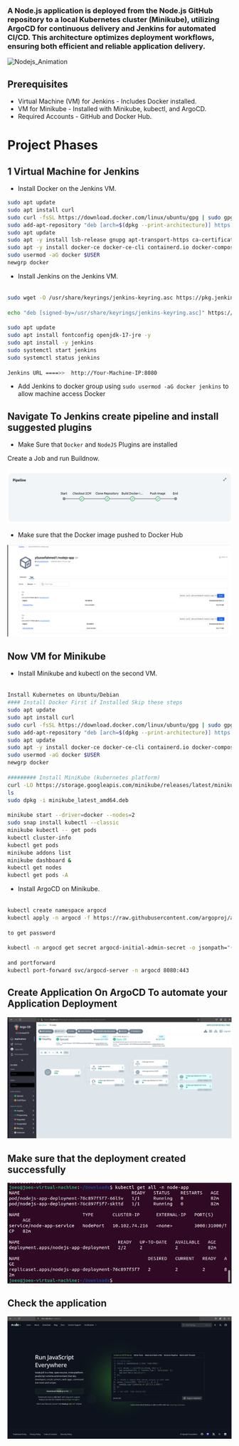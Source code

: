 ### A Node.js application is deployed from the Node.js GitHub repository to a local Kubernetes cluster (Minikube), utilizing ArgoCD for continuous delivery and Jenkins for automated CI/CD. This architecture optimizes deployment workflows, ensuring both efficient and reliable application delivery.

![Nodejs_Animation](https://github.com/user-attachments/assets/445e7c71-d7ae-4ef4-bfdb-5c7493449633)

## Prerequisites

- Virtual Machine (VM) for Jenkins - Includes Docker installed.
- VM for Minikube - Installed with Minikube, kubectl, and ArgoCD.
- Required Accounts - GitHub and Docker Hub.

# Project Phases

## 1 Virtual Machine for Jenkins

- Install Docker on the Jenkins VM.

```bash
sudo apt update
sudo apt install curl
sudo curl -fsSL https://download.docker.com/linux/ubuntu/gpg | sudo gpg --dearmor -o /etc/apt/trusted.gpg.d/docker.gpg
sudo add-apt-repository "deb [arch=$(dpkg --print-architecture)] https://download.docker.com/linux/ubuntu $(lsb_release -cs) stable"
sudo apt update
sudo apt -y install lsb-release gnupg apt-transport-https ca-certificates curl software-properties-common
sudo apt -y install docker-ce docker-ce-cli containerd.io docker-compose-plugin docker-registry
sudo usermod -aG docker $USER
newgrp docker

```

- Install Jenkins on the Jenkins VM.

```bash

sudo wget -O /usr/share/keyrings/jenkins-keyring.asc https://pkg.jenkins.io/debian-stable/jenkins.io-2023.key

echo "deb [signed-by=/usr/share/keyrings/jenkins-keyring.asc]" https://pkg.jenkins.io/debian-stable binary/ | sudo tee /etc/apt/sources.list.d/jenkins.list > /dev/null

sudo apt update
sudo apt install fontconfig openjdk-17-jre -y
sudo apt install -y jenkins
sudo systemctl start jenkins
sudo systemctl status jenkins

Jenkins URL ====>>  http://Your-Machine-IP:8080

```

- Add Jenkins to docker group using `sudo usermod -aG docker jenkins` to allow machine access Docker

## Navigate To Jenkins create pipeline and install suggested plugins 
- Make Sure that `Docker` and `NodeJS` Plugins are installed

Create a Job and run Buildnow.

![alt text](<image 1.jpeg>)

- Make sure that the Docker image pushed to Docker Hub

![alt text](image.png)

## Now VM for Minikube

- Install Minikube and kubectl on the second VM.

```bash

Install Kubernetes on Ubuntu/Debian 
#### Install Docker First if Installed Skip these steps
sudo apt update
sudo apt install curl
sudo curl -fsSL https://download.docker.com/linux/ubuntu/gpg | sudo gpg --dearmor -o /etc/apt/trusted.gpg.d/docker.gpg
sudo add-apt-repository "deb [arch=$(dpkg --print-architecture)] https://download.docker.com/linux/ubuntu $(lsb_release -cs) stable"
sudo apt update
sudo apt -y install docker-ce docker-ce-cli containerd.io docker-compose-plugin docker-registry 
sudo usermod -aG docker $USER
newgrp docker

######### Install MiniKube (kubernetes platform)
curl -LO https://storage.googleapis.com/minikube/releases/latest/minikube_latest_amd64.deb
ls
sudo dpkg -i minikube_latest_amd64.deb

minikube start --driver=docker --nodes=2
sudo snap install kubectl --classic
minikube kubectl -- get pods
kubectl cluster-info
kubectl get pods
minikube addons list
minikube dashboard &
kubectl get nodes
kubectl get pods -A

```

- Install ArgoCD on Minikube.

```bash

kubectl create namespace argocd
kubectl apply -n argocd -f https://raw.githubusercontent.com/argoproj/argo-cd/stable/manifests/install.yaml

to get password

kubectl -n argocd get secret argocd-initial-admin-secret -o jsonpath="{.data.password}" | base64 -d; echo

and portforward
kubectl port-forward svc/argocd-server -n argocd 8080:443

```

## Create Application On ArgoCD To automate your Application Deployment

![alt text](Image2.jpeg)

## Make sure that the deployment created successfully

![alt text](<Image 3.jpeg>)

## Check the application 

![alt text](<Image 4.jpeg>)
